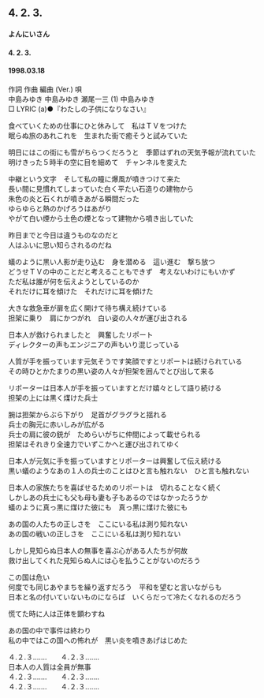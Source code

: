 ## 4. 2. 3.
#### よんにいさん
#### 4. 2. 3.
#### 1998.03.18


作詞  作曲  編曲 (Ver.)   唄   
中島みゆき   中島みゆき   瀬尾一三 (1)  中島みゆき   
□ LYRIC (a)●『わたしの子供になりなさい』   
   
食べていくための仕事にひと休みして　私はＴＶをつけた   
眠らぬ旅のあれこれを　生まれた街で癒そうと試みていた   
   
明日にはこの街にも雪がちらつくだろうと　季節はずれの天気予報が流れていた   
明けきった５時半の空に目を細めて　チャンネルを変えた   
   
中継という文字　そして私の瞳に爆風が噴きつけて来た   
長い間に見慣れてしまっていた白く平たい石造りの建物から   
朱色の炎と石くれが噴きあがる瞬間だった   
ゆらゆらと熱のかげろうはあがり   
やがて白い煙から土色の煙となって建物から噴き出していた   
   
昨日までと今日は違うものなのだと   
人はふいに思い知らされるのだね   
   
蟻のように黒い人影が走り込む　身を潜める　這い進む　撃ち放つ   
どうせＴＶの中のことだと考えることもできず　考えないわけにもいかず   
ただ私は誰が何を伝えようとしているのか   
それだけに耳を傾けた　それだけに耳を傾けた   
   
大きな救急車が扉を広く開けて待ち構え続けている   
担架に乗り　肩にかつがれ　白い姿の人々が運び出される   
   
日本人が救けられましたと　興奮したリポート   
ディレクターの声もエンジニアの声もいり混じっている   
   
人質が手を振っています元気そうです笑顔ですとリポートは続けられている   
その時ひとかたまりの黒い姿の人々が担架を囲んでとび出して来る   
   
リポーターは日本人が手を振っていますとだけ嬉々として語り続ける   
担架の上には黒く煤けた兵士   
   
腕は担架からぶら下がり　足首がグラグラと揺れる   
兵士の胸元に赤いしみが広がる   
兵士の肩に彼の銃が　ためらいがちに仲間によって載せられる   
担架はそれきり全速力でいずこかへと運び出されてゆく   
   
日本人が元気に手を振っていますとリポーターは興奮して伝え続ける   
黒い蟻のようなあの１人の兵士のことはひと言も触れない　ひと言も触れない   
   
日本人の家族たちを喜ばせるためのリポートは　切れることなく続く   
しかしあの兵士にも父も母も妻も子もあるのではなかったろうか   
蟻のように真っ黒に煤けた彼にも　真っ黒に煤けた彼にも   
   
あの国の人たちの正しさを　ここにいる私は測り知れない   
あの国の戦いの正しさを　ここにいる私は測り知れない   
   
しかし見知らぬ日本人の無事を喜ぶ心がある人たちが何故   
救け出してくれた見知らぬ人には心を払うことがないのだろう   
   
この国は危い   
何度でも同じあやまちを繰り返すだろう　平和を望むと言いながらも   
日本と名の付いていないものにならば　いくらだって冷たくなれるのだろう   
   
慌てた時に人は正体を顕わすね   
   
あの国の中で事件は終わり   
私の中ではこの国への怖れが　黒い炎を噴きあげはじめた   
   
４.２.３.……　　４.２.３.……   
日本人の人質は全員が無事   
４.２.３.……　　４.２.３.……   
４.２.３.……　　４.２.３.……   